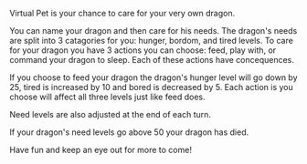 Virtual Pet is your chance to care for your very own dragon.

You can name your dragon and then care for his needs. 
The dragon's needs are split into 3 catagories for you: hunger, bordom, and tired levels.
To care for your dragon you have 3 actions you can choose: feed, play with, or command your dragon to sleep.
Each of these actions have concequences.

If you choose to feed your dragon the dragon's hunger level will go down by 25, tired is increased by 10 and bored is decreased by 5. Each action is you choose will affect all three levels just like feed does. 

Need levels are also adjusted at the end of each turn.

If your dragon's need levels go above 50 your dragon has died.

Have fun and keep an eye out for more to come!
